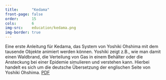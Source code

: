 ```yaml
---
title:      "Kedama"
front-page: false
order:      15
cols:       6
img-src:    education/kedama.png
img-border: true
---
```


Eine erste Anleitung für Kedama, das System von Yoshiki Ohshima mit
dem tausende Objekte animiert werden können. Yoshiki zeigt z.B., wie
man damit einen Waldbrand, die Verteilung von Gas in einem Behälter
oder die Ansteckung bei einer Epidemie simulieren und verstehen kann.
Hierbei handelt es sich um die deutsche Übersetzung der englischen
Seite von Yoshiki Ohshima. <a href="/static/files/kedama.pdf">PDF</a>
